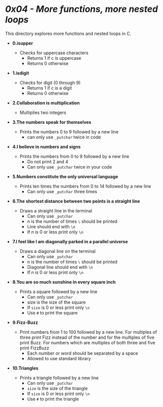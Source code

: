 # *0x04 - More functions, more nested loops*
This directory explores more functions and nested loops in C.

* **0.isupper**
  * Checks for uppercase characters
    * Returns 1 if c is uppercase
    * Returns 0 otherwise

* **1.isdigit**
  * Checks for digit (0 through 9)
    * Returns 1 if c is a digit
    * Returns 0 otherwise

* **2.Collaboration is multiplication**
  * Multiplies two integers

* **3.The numbers speak for themselves**
  * Prints the numbers 0 to 9 followed by a new line
    * can only use `_putchar` twice in code

* **4.I believe in numbers and signs**
  * Prints the numbers from 0 to 9 followed by a new line
    * Do not print 2 and 4
    * Can only use `_putchar` twice in your code

* **5.Numbers constitute the only universal language**
  * Prints ten times the numbers from 0 to 14 followed by a new line
    * Can only use `_putchar` three times

* **6.The shortest distance between two points is a straight line**
  * Draws a straight line in the terminal
    * Can only use `_putchar`
    * n is the number of times `\` should be printed
    * Line should end with `\n`
    * If n is 0 or less print only `\n`

* **7.I feel like I am diagonally parked in a parallel universe**
  * Draws a diagonal line on the terminal
    * Can only use `_putchar`
    * n is the number of times `\` should be printed
    * Diagonal line should end with `\n`
    * If n is 0 or less print only `\n`

* **8.You are so much sunshine in every square inch**
  * Prints a square followed by a new line
    * Can only use `_putchar`
    * size is the size of the square
    * If `size` is 0 or less print only `\n`
    * Use `#` to print the square

* **9.Fizz-Buzz**
  * Print numbers from 1 to 100 followed by a new line. For multiples of three print Fizz instead of the number and for the multiples of five print Buzz. For numbers which are multiples of both three and five print FizzBuzz
    * Each number or word should be separated by a space
    * Allowed to use standard library

* **10.Triangles**
  * Prints a triangle followed by a new line
    * Can only use `_putchar`
    * `size` is the size of the triangle
    * If `size` is 0 or less print only `\n`
    * Use `#` to print the triangle
